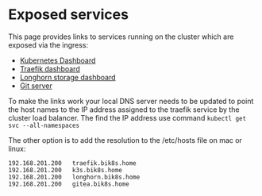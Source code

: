 # Exposed services

This page provides links to services running on the cluster which are exposed via the ingress:

- [Kubernetes Dashboard](https://k3s.bik8s.home)
- [Traefik dashboard](http://traefik.bik8s.home/dashboard)
- [Longhorn storage dashboard](http://longhorn.bik8s.home)
- [Git server](http://gitea.bik8s.home)

To make the links work your local DNS server needs to be updated to point the host names to the IP address assigned to the traefik service by the cluster load balancer.  The find the IP address use command ```kubectl get svc --all-namespaces```

The other option is to add the resolution to the /etc/hosts file on mac or linux:

```text
192.168.201.200   traefik.bik8s.home
192.168.201.200   k3s.bik8s.home
192.168.201.200   longhorn.bik8s.home
192.168.201.200   gitea.bik8s.home
```
